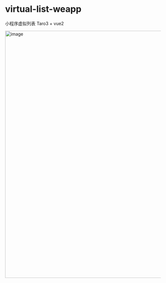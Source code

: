 # virtual-list-weapp
小程序虚拟列表
Taro3 + vue2

<img width="798" alt="image" src="https://user-images.githubusercontent.com/30249361/160222410-b8305f50-b311-4010-acb0-7d176c4c830d.png">

